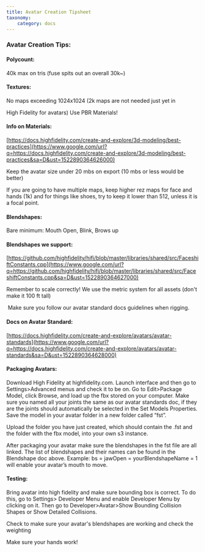 ```yaml
---
title: Avatar Creation Tipsheet 
taxonomy:
    category: docs
---
```


### <span class="c10 c12">Avatar Creation Tips:</span>

#### <span class="c10 c11">Polycount:</span><span class="c2"> </span>

<span class="c2">40k max on tris (fuse spits out an overall 30k~)</span>

<span class="c2"></span>

#### <span class="c6">Textures:</span>

<span class="c2">No maps exceeding 1024x1024 (2k maps are not needed just yet in</span>

<span class="c5">High Fidelity for avatars)</span> <span class="c8">Use PBR Materials!</span>

<span class="c8"></span>

#### <span class="c10">Info on Materials:

</span> <span class="c13">[https://docs.highfidelity.com/create-and-explore/3d-modeling/best-practices](https://www.google.com/url?q=https://docs.highfidelity.com/create-and-explore/3d-modeling/best-practices&sa=D&ust=1522890364626000)</span>

<span class="c2"></span>

<span class="c2">Keep the avatar size under 20 mbs on export (10 mbs or less would be better)</span>

<span class="c2"></span>

<span class="c2">If you are going to have multiple maps, keep higher rez maps for face and hands (1k) and for things like shoes, try to keep it lower than 512, unless it is a focal point.</span>

<span class="c2"></span>

#### <span class="c6">Blendshapes:</span>

<span class="c2">Bare minimum: Mouth Open, Blink, Brows up</span>

<span class="c2"></span>

#### <span class="c10 c11">Blendshapes we support:

</span> <span class="c7">[https://github.com/highfidelity/hifi/blob/master/libraries/shared/src/FaceshiftConstants.cpp](https://www.google.com/url?q=https://github.com/highfidelity/hifi/blob/master/libraries/shared/src/FaceshiftConstants.cpp&sa=D&ust=1522890364627000)</span>

<span class="c7">[](https://www.google.com/url?q=https://github.com/highfidelity/hifi/blob/master/libraries/shared/src/FaceshiftConstants.cpp&sa=D&ust=1522890364627000)</span>

<span class="c2">Remember to scale correctly! We use the metric system for all assets (don't make it 100 ft tall)</span>

<span class="c2"></span>

<span class="c2"> Make sure you follow our avatar standard docs guidelines when rigging.</span>

<span class="c2"></span>

#### <span class="c6">Docs on Avatar Standard:</span>

<span class="c7">[https://docs.highfidelity.com/create-and-explore/avatars/avatar-standards](https://www.google.com/url?q=https://docs.highfidelity.com/create-and-explore/avatars/avatar-standards&sa=D&ust=1522890364628000)</span>

<span class="c7">[](https://www.google.com/url?q=https://docs.highfidelity.com/create-and-explore/avatars/avatar-standards&sa=D&ust=1522890364628000)</span>

#### <span class="c6">Packaging Avatars:</span>

<span class="c5">Download High Fidelity at highfidelity.com. Launch interface and then go to Settings>Advanced menus and check it to be on. Go to</span><span class="c2"> Edit>Package Model, click Browse, and load up the fbx stored on your computer. Make sure you named all your joints the same as our avatar standards doc, if they are the joints should automatically be selected in the Set Models Properties. Save the model in your avatar folder in a new folder called “fst”.</span>

<span class="c5">Upl</span><span class="c5">oad the folder you have just created, which should contain the .fst and the folder with the fbx model, into your</span> <span class="c5">own s3 instance</span><span class="c2">.</span>

<span class="c2"></span>

<span class="c5">After packaging your avatar make sure the blendshapes in the fst file are all linked.</span><span class="c2"> The list of blendshapes and their names can be found in the Blendshape doc above. Example: bs = jawOpen = yourBlendshapeName = 1 will enable your avatar’s mouth to move.</span>

<span class="c2"></span>

#### <span class="c6">Testing:</span>

<span class="c2"></span>

<span class="c2">Bring avatar into high fidelity and make sure bounding box is correct. To do this, go to Settings> Developer Menu and enable Developer Menu by clicking on it. Then go to Developer>Avatar>Show Bounding Collision Shapes or Show Detailed Collisions.</span>

<span class="c2"></span>

<span class="c2">Check to make sure your avatar's blendshapes are working and check the weighting</span>

<span class="c2"></span>

<span class="c5">Make sure your hands work!</span>
